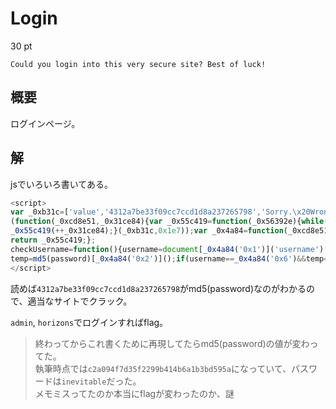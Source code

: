 # Login
30 pt

```
Could you login into this very secure site? Best of luck!
```

## 概要
ログインページ。    

## 解

jsでいろいろ書いてある。

```js
<script>
var _0xb31c=['value','4312a7be33f09cc7ccd1d8a237265798','Sorry.\x20Wrong\x20username\x20or\x20password.','admin','tjctf{','getElementsByName','toString'];
(function(_0xcd8e51,_0x31ce84){var _0x55c419=function(_0x56392e){while(--_0x56392e){_0xcd8e51['push'](_0xcd8e51['shift']());}};
_0x55c419(++_0x31ce84);}(_0xb31c,0x1e7));var _0x4a84=function(_0xcd8e51,_0x31ce84){_0xcd8e51=_0xcd8e51-0x0;var _0x55c419=_0xb31c[_0xcd8e51];
return _0x55c419;};
checkUsername=function(){username=document[_0x4a84('0x1')]('username')[0x0]['value'];password=document[_0x4a84('0x1')]('password')[0x0][_0x4a84('0x3')];
temp=md5(password)[_0x4a84('0x2')]();if(username==_0x4a84('0x6')&&temp==_0x4a84('0x4'))alert(_0x4a84('0x0')+password+'890898}');else alert(_0x4a84('0x5'));};
</script>
```

読めば`4312a7be33f09cc7ccd1d8a237265798`がmd5(password)なのがわかるので、適当なサイトでクラック。

`admin`, `horizons`でログインすればflag。

> 終わってからこれ書くために再現してたらmd5(password)の値が変わってた。  
執筆時点では`c2a094f7d35f2299b414b6a1b3bd595a`になっていて、パスワードは`inevitable`だった。  
メモミスってたのか本当にflagが変わったのか、謎
